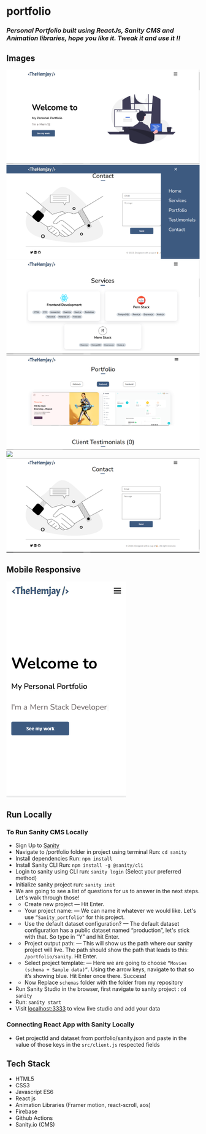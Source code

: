 # portfolio

### _Personal Portfolio built using ReactJs, Sanity CMS and Animation libraries, hope you like it. Tweak it and use it !!_


## Images

<img src='./project_images/home.png' />
<img src='./project_images/navbar.png' />
<img src='./project_images/services.png' />
<img src='./project_images/portfolio.png' />
<img src='./project_images/testimonials.png' />
<img src='./project_images/contact.png' />

## Mobile Responsive

<img src='./project_images/mobile.png' />

## Run Locally


### To Run Sanity CMS Locally

- Sign Up to [Sanity](https://www.sanity.io/)
- Navigate to /portfolio folder in project using terminal Run: `cd sanity`
- Install dependencies Run: `npm install`
- Install Sanity CLI Run: `npm install -g @sanity/cli`
- Login to sanity using CLI run: `sanity login` (Select your preferred method)
- Initialize sanity project run: `sanity init`
- We are going to see a list of questions for us to answer in the next steps. Let's walk through those!
- - Create new project — Hit Enter.
- - Your project name: — We can name it whatever we would like. Let's use `“Sanity_portfolio"` for this project.
- - Use the default dataset configuration? — The default dataset configuration has a public dataset named “production”, let's stick with that. So type in “Y” and hit Enter.
- - Project output path: — This will show us the path where our sanity project will live. The path should show the path that leads to this: `/portfolio/sanity`. Hit Enter.
- - Select project template: — Here we are going to choose `“Movies (schema + Sample data)”`. Using the arrow keys, navigate to that so it’s showing blue. Hit Enter once there. Success!
- - Now Replace `schemas` folder with the folder from my repository
- Run Sanity Studio in the browser, first navigate to sanity project : `cd sanity`
- Run: `sanity start`
- Visit  [localhost:3333](http://localhost:3333/) to view live studio and add your data

### Connecting React App with Sanity Locally

- Get projectId and dataset from portfolio/sanity.json and paste in the value of those keys in the `src/client.js` respected fields

## Tech Stack

- HTML5
- CSS3
- Javascript ES6
- React js
- Animation Libraries (Framer motion, react-scroll, aos)
- Firebase
- Github Actions
- Sanity.io (CMS)
